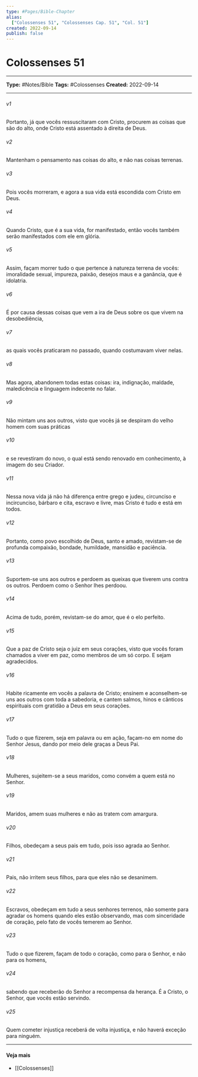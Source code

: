 ```yaml
---
type: #Pages/Bible-Chapter
alias:
  ["Colossenses 51", "Colossenses Cap. 51", "Col. 51"]
created: 2022-09-14
publish: false
---
```


# Colossenses 51

---

**Type:** #Notes/Bible
**Tags:** #Colossenses
**Created:** 2022-09-14

---

###### v1
Portanto, já que vocês ressuscitaram com Cristo, procurem as coisas que são do alto, onde Cristo está assentado à direita de Deus.
###### v2
Mantenham o pensamento nas coisas do alto, e não nas coisas terrenas.
###### v3
Pois vocês morreram, e agora a sua vida está escondida com Cristo em Deus.
###### v4
Quando Cristo, que é a sua vida, for manifestado, então vocês também serão manifestados com ele em glória.
###### v5
Assim, façam morrer tudo o que pertence à natureza terrena de vocês: imoralidade sexual, impureza, paixão, desejos maus e a ganância, que é idolatria.
###### v6
É por causa dessas coisas que vem a ira de Deus sobre os que vivem na desobediência,
###### v7
as quais vocês praticaram no passado, quando costumavam viver nelas.
###### v8
Mas agora, abandonem todas estas coisas: ira, indignação, maldade, maledicência e linguagem indecente no falar.
###### v9
Não mintam uns aos outros, visto que vocês já se despiram do velho homem com suas práticas
###### v10
e se revestiram do novo, o qual está sendo renovado em conhecimento, à imagem do seu Criador.
###### v11
Nessa nova vida já não há diferença entre grego e judeu, circunciso e incircunciso, bárbaro e cita, escravo e livre, mas Cristo é tudo e está em todos.
###### v12
Portanto, como povo escolhido de Deus, santo e amado, revistam-se de profunda compaixão, bondade, humildade, mansidão e paciência.
###### v13
Suportem-se uns aos outros e perdoem as queixas que tiverem uns contra os outros. Perdoem como o Senhor lhes perdoou.
###### v14
Acima de tudo, porém, revistam-se do amor, que é o elo perfeito.
###### v15
Que a paz de Cristo seja o juiz em seus corações, visto que vocês foram chamados a viver em paz, como membros de um só corpo. E sejam agradecidos.
###### v16
Habite ricamente em vocês a palavra de Cristo; ensinem e aconselhem-se uns aos outros com toda a sabedoria, e cantem salmos, hinos e cânticos espirituais com gratidão a Deus em seus corações.
###### v17
Tudo o que fizerem, seja em palavra ou em ação, façam-no em nome do Senhor Jesus, dando por meio dele graças a Deus Pai.
###### v18
Mulheres, sujeitem-se a seus maridos, como convém a quem está no Senhor.
###### v19
Maridos, amem suas mulheres e não as tratem com amargura.
###### v20
Filhos, obedeçam a seus pais em tudo, pois isso agrada ao Senhor.
###### v21
Pais, não irritem seus filhos, para que eles não se desanimem.
###### v22
Escravos, obedeçam em tudo a seus senhores terrenos, não somente para agradar os homens quando eles estão observando, mas com sinceridade de coração, pelo fato de vocês temerem ao Senhor.
###### v23
Tudo o que fizerem, façam de todo o coração, como para o Senhor, e não para os homens,
###### v24
sabendo que receberão do Senhor a recompensa da herança. É a Cristo, o Senhor, que vocês estão servindo.
###### v25
Quem cometer injustiça receberá de volta injustiça, e não haverá exceção para ninguém.


---

#### Veja mais

- [[Colossenses]]
